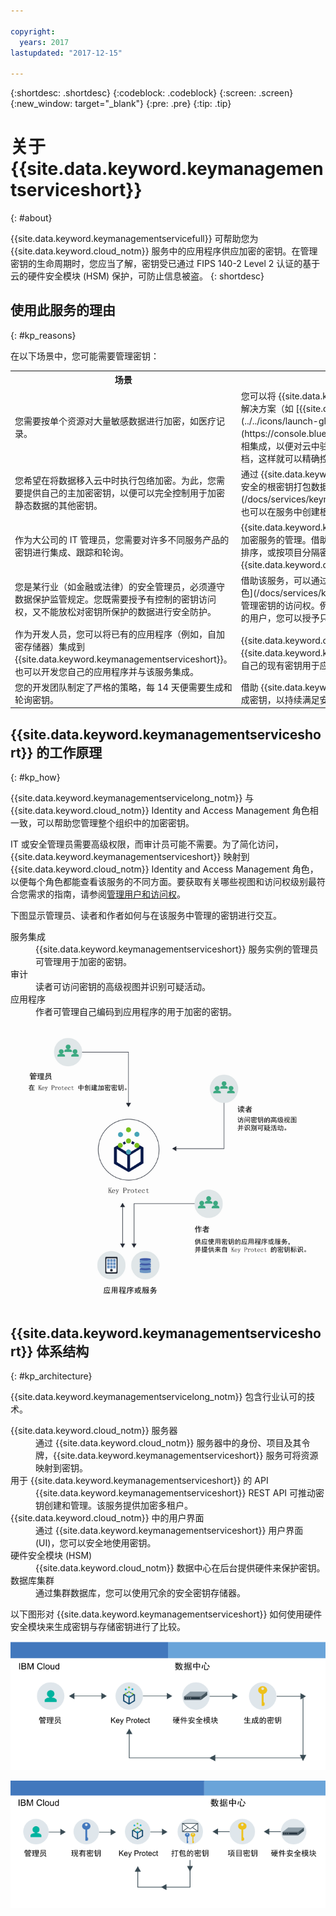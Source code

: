```yaml
---

copyright:
  years: 2017
lastupdated: "2017-12-15"

---
```


{:shortdesc: .shortdesc}
{:codeblock: .codeblock}
{:screen: .screen}
{:new_window: target="_blank"}
{:pre: .pre}
{:tip: .tip}

# 关于 {{site.data.keyword.keymanagementserviceshort}}
{: #about}

{{site.data.keyword.keymanagementservicefull}} 可帮助您为 {{site.data.keyword.cloud_notm}} 服务中的应用程序供应加密的密钥。在管理密钥的生命周期时，您应当了解，密钥受已通过 FIPS 140-2 Level 2 认证的基于云的硬件安全模块 (HSM) 保护，可防止信息被盗。
{: shortdesc}

## 使用此服务的理由
{: #kp_reasons}

在以下场景中，您可能需要管理密钥：

<table>
  <tr>
    <th>场景</th>
    <th>理由</th>
  </tr>
  <tr>
    <td>您需要按单个资源对大量敏感数据进行加密，如医疗记录。</td>
    <td>您可以将 {{site.data.keyword.keymanagementserviceshort}} 服务与存储解决方案（如 [{{site.data.keyword.objectstorageshort}} ![外部链接图标](../../icons/launch-glyph.svg "外部链接图标")](https://console.bluemix.net/docs/services/ObjectStorage/index.html)）相集成，以便对云中驻留的数据进行加密。可以使用不同的密钥保护每个文档，这样就可以精确控制数据。</td>
  </tr>
  <tr>
    <td>您希望在将数据移入云中时执行包络加密。为此，您需要提供自己的主加密密钥，以便可以完全控制用于加密静态数据的其他密钥。</td>
    <td>通过 {{site.data.keyword.keymanagementserviceshort}}，可以[使用高度安全的根密钥打包数据加密密钥](/docs/services/keymgmt/keyprotect_envelope.html)。可以自带根密钥，也可以在服务中创建根密钥。</td>
  </tr>
  <tr>
    <td>作为大公司的 IT 管理员，您需要对许多不同服务产品的密钥进行集成、跟踪和轮询。</td>
    <td>{{site.data.keyword.keymanagementserviceshort}} 界面可以简化对多个加密服务的管理。借助该服务，您可以在一个集中的位置对密钥进行管理和排序，或按项目分隔密钥并将其存储在不同 {{site.data.keyword.cloud_notm}} 空间中。</td>
  </tr>
  <tr>
    <td>您是某行业（如金融或法律）的安全管理员，必须遵守数据保护监管规定。您既需要授予有控制的密钥访问权，又不能放松对密钥所保护的数据进行安全防护。</td>
    <td>借助该服务，可以通过[指定不同的 Identity and Access Management 角色](/docs/services/keyprotect_manage_access.html#roles)来控制用户对管理密钥的访问权。例如，对需要查看密钥创建信息但不需要查看密钥资料的用户，您可以授予只读访问权。</td>
  <tr>
    <td>作为开发人员，您可以将已有的应用程序（例如，自加密存储器）集成到 {{site.data.keyword.keymanagementserviceshort}}。也可以开发您自己的应用程序并与该服务集成。</td>
    <td>{{site.data.keyword.cloud_notm}} 上的或其之外的应用程序可以与 {{site.data.keyword.keymanagementserviceshort}} API 集成。您可以将您自己的现有密钥用于应用程序。</td>
  </tr>
  <tr>
    <td>您的开发团队制定了严格的策略，每 14 天便需要生成和轮询密钥。</td>
    <td>借助 {{site.data.keyword.cloud_notm}}，可快速从硬件安全模块 (HSM) 生成密钥，以持续满足安全需求。</td>
  </tr>
</table>

## {{site.data.keyword.keymanagementserviceshort}} 的工作原理
{: #kp_how}

{{site.data.keyword.keymanagementservicelong_notm}} 与 {{site.data.keyword.cloud_notm}} Identity and Access Management 角色相一致，可以帮助您管理整个组织中的加密密钥。

IT 或安全管理员需要高级权限，而审计员可能不需要。为了简化访问，{{site.data.keyword.keymanagementserviceshort}} 映射到 {{site.data.keyword.cloud_notm}} Identity and Access Management 角色，以便每个角色都能查看该服务的不同方面。要获取有关哪些视图和访问权级别最符合您需求的指南，请参阅[管理用户和访问权](/docs/services/keymgmt/keyprotect_manage_access.html#roles)。

下图显示管理员、读者和作者如何与在该服务中管理的密钥进行交互。

<dl>
  <dt>服务集成</dt>
    <dd>{{site.data.keyword.keymanagementserviceshort}} 服务实例的管理员可管理用于加密的密钥。</dd>
  <dt>审计</dt>
    <dd>读者可访问密钥的高级视图并识别可疑活动。</dd>
  <dt>应用程序</dt>
    <dd>作者可管理自己编码到应用程序的用于加密的密钥。</dd>
</dl>

![该图显示与之前定义列表中所述相同的组件。](images/keys-use-cases.png)

## {{site.data.keyword.keymanagementserviceshort}} 体系结构
{: #kp_architecture}

{{site.data.keyword.keymanagementservicelong_notm}} 包含行业认可的技术。

<dl>
  <dt>{{site.data.keyword.cloud_notm}} 服务器</dt>
    <dd>通过 {{site.data.keyword.cloud_notm}} 服务器中的身份、项目及其令牌，{{site.data.keyword.keymanagementserviceshort}} 服务可将资源映射到密钥。</dd>
  <dt>用于 {{site.data.keyword.keymanagementserviceshort}} 的 API</dt>
    <dd>{{site.data.keyword.keymanagementserviceshort}} REST API 可推动密钥创建和管理。该服务提供加密多租户。</dd>
  <dt>{{site.data.keyword.cloud_notm}} 中的用户界面</dt>
    <dd>通过 {{site.data.keyword.keymanagementserviceshort}} 用户界面 (UI)，您可以安全地使用密钥。</dd>
  <dt>硬件安全模块 (HSM)</dt>
    <dd>{{site.data.keyword.cloud_notm}} 数据中心在后台提供硬件来保护密钥。</dd>
  <dt>数据库集群</dt>
    <dd>通过集群数据库，您可以使用冗余的安全密钥存储器。</dd>
</dl>

以下图形对 {{site.data.keyword.keymanagementserviceshort}} 如何使用硬件安全模块来生成密钥与存储密钥进行了比较。

![该图显示如何生成密钥。](images/generated-key.png)

![该图显示如何存储现有密钥。](images/stored-key.png)
